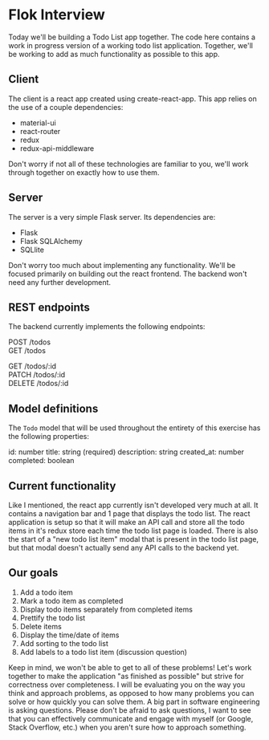# Flok Interview

Today we'll be building a Todo List app together. The code here contains a work in progress version of a working todo list application. Together, we'll be working to add as much functionality as possible to this app.

## Client

The client is a react app created using create-react-app. This app relies on the use of a couple dependencies:

- material-ui
- react-router
- redux
- redux-api-middleware

Don't worry if not all of these technologies are familiar to you, we'll work through together on exactly how to use them.

## Server

The server is a very simple Flask server. Its dependencies are:

- Flask
- Flask SQLAlchemy
- SQLlite

Don't worry too much about implementing any functionality. We'll be focused primarily on building out the react frontend. The backend won't need any further development.

## REST endpoints

The backend currently implements the following endpoints:

POST /todos  
GET /todos

GET /todos/:id  
PATCH /todos/:id  
DELETE /todos/:id

## Model definitions

The `Todo` model that will be used throughout the entirety of this exercise has the following properties:

id: number
title: string (required)
description: string
created_at: number
completed: boolean

## Current functionality

Like I mentioned, the react app currently isn't developed very much at all. It contains a navigation bar and 1 page that displays the todo list. The react application is setup so that it will make an API call and store all the todo items in it's redux store each time the todo list page is loaded. There is also the start of a "new todo list item" modal that is present in the todo list page, but that modal doesn't actually send any API calls to the backend yet.

## Our goals

1. Add a todo item
2. Mark a todo item as completed
3. Display todo items separately from completed items
4. Prettify the todo list
5. Delete items
6. Display the time/date of items
7. Add sorting to the todo list
8. Add labels to a todo list item (discussion question)

Keep in mind, we won't be able to get to all of these problems! Let's work together to make the application "as finished as possible" but strive for correctness over completeness. I will be evaluating you on the way you think and approach problems, as opposed to how many problems you can solve or how quickly you can solve them. A big part in software engineering is asking questions. Please don't be afraid to ask questions, I want to see that you can effectively communicate and engage with myself (or Google, Stack Overflow, etc.) when you aren't sure how to approach something.
